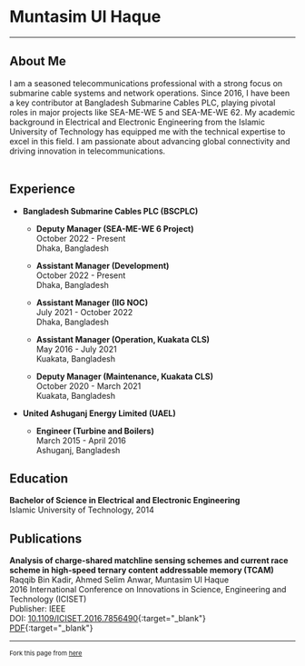 # Muntasim Ul Haque

---

## About Me
<div class="about-me">
I am a seasoned telecommunications professional with a strong focus on submarine cable systems and network operations. Since 2016, I have been a key contributor at Bangladesh Submarine Cables PLC, playing pivotal roles in major projects like SEA-ME-WE 5 and SEA-ME-WE 62. My academic background in Electrical and Electronic Engineering from the Islamic University of Technology has equipped me with the technical expertise to excel in this field. I am passionate about advancing global connectivity and driving innovation in telecommunications.
</div><br>
  
## Experience

- **Bangladesh Submarine Cables PLC (BSCPLC)**
	- **Deputy Manager (SEA-ME-WE 6 Project)**  
		October 2022 - Present  
		Dhaka, Bangladesh  

	- **Assistant Manager (Development)**  
		October 2022 - Present  
		Dhaka, Bangladesh  

	- **Assistant Manager (IIG NOC)**  
		July 2021 - October 2022  
		Dhaka, Bangladesh  

	- **Assistant Manager (Operation, Kuakata CLS)**  
		May 2016 - July 2021  
		Kuakata, Bangladesh  

	- **Deputy Manager (Maintenance, Kuakata CLS)**  
		October 2020 - March 2021  
		Kuakata, Bangladesh  

- **United Ashuganj Energy Limited (UAEL)**
	- **Engineer (Turbine and Boilers)**  
		March 2015 - April 2016  
		Ashuganj, Bangladesh  

## Education

**Bachelor of Science in Electrical and Electronic Engineering**  
Islamic University of Technology, 2014

## Publications

**Analysis of charge-shared matchline sensing schemes and current race scheme in high-speed ternary content addressable memory (TCAM)**  
Raqqib Bin Kadir, Ahmed Selim Anwar, Muntasim Ul Haque  
2016 International Conference on Innovations in Science, Engineering and Technology (ICISET)  
Publisher: IEEE  
DOI: [10.1109/ICISET.2016.7856490](https://ieeexplore.ieee.org/document/7856490#:~:text=DOI%3A%2010.1109/ICISET.2016.7856490){:target="_blank"}  
[PDF](https://mega.nz/file/7IAGwRgA#IUDTS7mYArwtloYyYOpVU6hfhNQrHJ4xFYuz8BCQ3sE){:target="_blank"}

---

<p style="font-size:11px">Fork this page from <a href="https://github.com/muntasimulhaque/muntasimulhaque.github.io" target="_blank">here</a></p>
